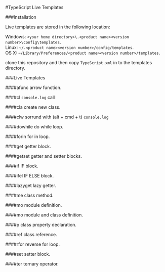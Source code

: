 #TypeScript Live Templates 

###Installation

Live templates are stored in the following location:

Windows: `<your home directory>\.<product name><version number>\config\templates`.   
Linux: `~/.<product name><version number>/config/templates`.   
OS X: `~/Library/Preferences/<product name><version number>/templates`.   

clone this repository and then copy `TypeScript.xml` in to the templates directory.

###Live Templates

####afunc
arrow function.

####cl
`console.log` call

####cla
create new class.

####clw
sorrund with (alt + cmd + t) `console.log`

####dowhile
do while loop.

####forin
for in loop.

####get
getter block.

####getset
getter and setter blocks.

####if
IF block.

####ifel
IF ELSE block.

####lazyget
lazy getter.

####me
class method.

####mo
module definition.

####mo
module and class definition.

####p
class property declaration.

####ref
class reference.

####rfor
reverse for loop.

####set
setter block.

####ter
ternary operator.








